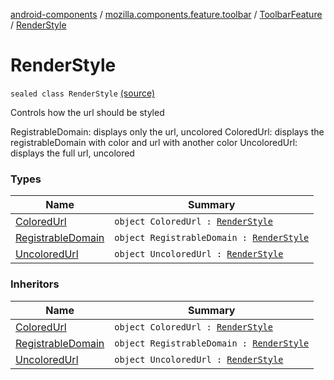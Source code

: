 [android-components](../../../index.md) / [mozilla.components.feature.toolbar](../../index.md) / [ToolbarFeature](../index.md) / [RenderStyle](./index.md)

# RenderStyle

`sealed class RenderStyle` [(source)](https://github.com/mozilla-mobile/android-components/blob/master/components/feature/toolbar/src/main/java/mozilla/components/feature/toolbar/ToolbarFeature.kt#L81)

Controls how the url should be styled

RegistrableDomain: displays only the url, uncolored
ColoredUrl: displays the registrableDomain with color and url with another color
UncoloredUrl: displays the full url, uncolored

### Types

| Name | Summary |
|---|---|
| [ColoredUrl](-colored-url.md) | `object ColoredUrl : `[`RenderStyle`](./index.md) |
| [RegistrableDomain](-registrable-domain.md) | `object RegistrableDomain : `[`RenderStyle`](./index.md) |
| [UncoloredUrl](-uncolored-url.md) | `object UncoloredUrl : `[`RenderStyle`](./index.md) |

### Inheritors

| Name | Summary |
|---|---|
| [ColoredUrl](-colored-url.md) | `object ColoredUrl : `[`RenderStyle`](./index.md) |
| [RegistrableDomain](-registrable-domain.md) | `object RegistrableDomain : `[`RenderStyle`](./index.md) |
| [UncoloredUrl](-uncolored-url.md) | `object UncoloredUrl : `[`RenderStyle`](./index.md) |
